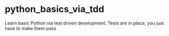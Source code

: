 # python_basics_via_tdd
Learn basic Python via test driven development. Tests are in place, you just have to make them pass
